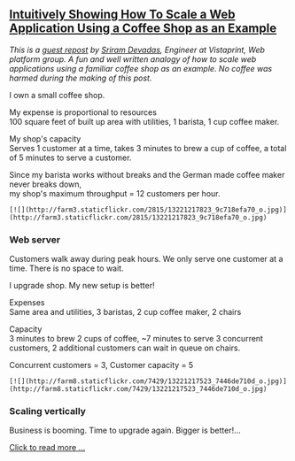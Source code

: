 ## [Intuitively Showing How To Scale a Web Application Using a Coffee Shop as an Example](/blog/2014/3/17/intuitively-showing-how-to-scale-a-web-application-using-a-c.html)

    

    

_This is a [guest repost](http://www.sgdevs.com/2014/03/scaling-coffee-shop-web-application.html) by [Sriram Devadas](http://www.sgdevs.com/), Engineer at Vistaprint, Web platform group. A fun and well written analogy of how to scale web applications using a familiar coffee shop as an example. No coffee was harmed during the making of this post._

I own a small coffee shop.  

My expense is proportional to resources  
100 square feet of built up area with utilities, 1 barista, 1 cup coffee maker.  

My shop's capacity  
Serves 1 customer at a time, takes 3 minutes to brew a cup of coffee, a total of 5 minutes to serve a customer.  

Since my barista works without breaks and the German made coffee maker never breaks down,  
my shop's maximum throughput = 12 customers per hour.

    [![](http://farm3.staticflickr.com/2815/13221217823_9c718efa70_o.jpg)](http://farm3.staticflickr.com/2815/13221217823_9c718efa70_o.jpg)    

### Web server

Customers walk away during peak hours. We only serve one customer at a time. There is no space to wait.  

I upgrade shop. My new setup is better!  

Expenses  
Same area and utilities, 3 baristas, 2 cup coffee maker, 2 chairs  

Capacity  
3 minutes to brew 2 cups of coffee, ~7 minutes to serve 3 concurrent customers, 2 additional customers can wait in queue on chairs.  

Concurrent customers = 3, Customer capacity = 5

    [![](http://farm8.staticflickr.com/7429/13221217523_7446de710d_o.jpg)](http://farm8.staticflickr.com/7429/13221217523_7446de710d_o.jpg)    

### Scaling vertically

Business is booming. Time to upgrade again. Bigger is better!...

[Click to read more ...](/blog/2014/3/17/intuitively-showing-how-to-scale-a-web-application-using-a-c.html)

    